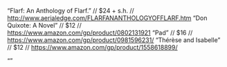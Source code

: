 “Flarf: An Anthology of Flarf.” // $24 + s.h. // http://www.aerialedge.com/FLARFANANTHOLOGYOFFLARF.htm
“Don Quixote: A Novel” // $12 // https://www.amazon.com/gp/product/0802131921
“Pad” // $16 // https://www.amazon.com/gp/product/0981596231/
“Thérèse and Isabelle” // $12 // https://www.amazon.com/gp/product/1558618899/

“”
